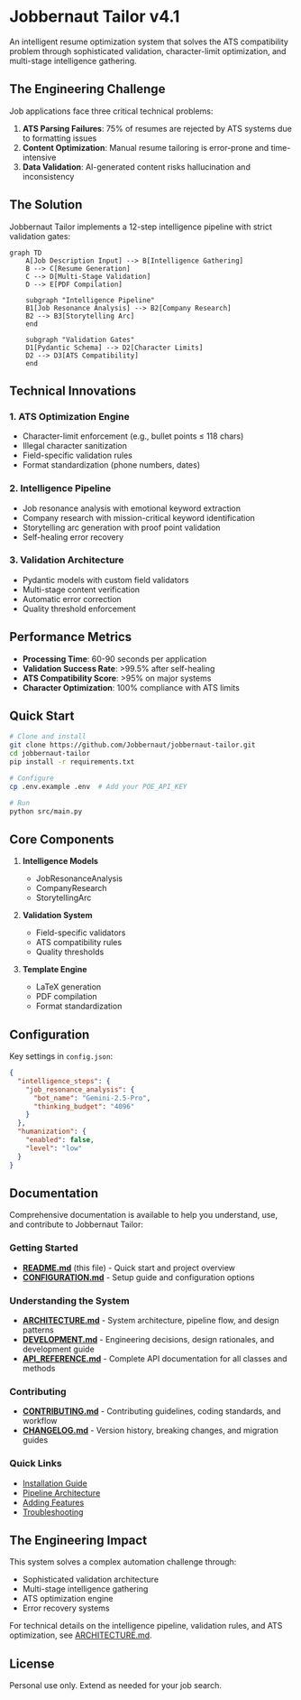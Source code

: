 # Jobbernaut Tailor v4.1

An intelligent resume optimization system that solves the ATS compatibility problem through sophisticated validation, character-limit optimization, and multi-stage intelligence gathering.

## The Engineering Challenge

Job applications face three critical technical problems:
1. **ATS Parsing Failures**: 75% of resumes are rejected by ATS systems due to formatting issues
2. **Content Optimization**: Manual resume tailoring is error-prone and time-intensive
3. **Data Validation**: AI-generated content risks hallucination and inconsistency

## The Solution

Jobbernaut Tailor implements a 12-step intelligence pipeline with strict validation gates:

```mermaid
graph TD
    A[Job Description Input] --> B[Intelligence Gathering]
    B --> C[Resume Generation]
    C --> D[Multi-Stage Validation]
    D --> E[PDF Compilation]
    
    subgraph "Intelligence Pipeline"
    B1[Job Resonance Analysis] --> B2[Company Research]
    B2 --> B3[Storytelling Arc]
    end
    
    subgraph "Validation Gates"
    D1[Pydantic Schema] --> D2[Character Limits]
    D2 --> D3[ATS Compatibility]
    end
```

## Technical Innovations

### 1. ATS Optimization Engine
- Character-limit enforcement (e.g., bullet points ≤ 118 chars)
- Illegal character sanitization
- Field-specific validation rules
- Format standardization (phone numbers, dates)

### 2. Intelligence Pipeline
- Job resonance analysis with emotional keyword extraction
- Company research with mission-critical keyword identification
- Storytelling arc generation with proof point validation
- Self-healing error recovery

### 3. Validation Architecture
- Pydantic models with custom field validators
- Multi-stage content verification
- Automatic error correction
- Quality threshold enforcement

## Performance Metrics

- **Processing Time**: 60-90 seconds per application
- **Validation Success Rate**: >99.5% after self-healing
- **ATS Compatibility Score**: >95% on major systems
- **Character Optimization**: 100% compliance with ATS limits

## Quick Start

```bash
# Clone and install
git clone https://github.com/Jobbernaut/jobbernaut-tailor.git
cd jobbernaut-tailor
pip install -r requirements.txt

# Configure
cp .env.example .env  # Add your POE_API_KEY

# Run
python src/main.py
```

## Core Components

1. **Intelligence Models**
   - JobResonanceAnalysis
   - CompanyResearch
   - StorytellingArc

2. **Validation System**
   - Field-specific validators
   - ATS compatibility rules
   - Quality thresholds

3. **Template Engine**
   - LaTeX generation
   - PDF compilation
   - Format standardization

## Configuration

Key settings in `config.json`:
```json
{
  "intelligence_steps": {
    "job_resonance_analysis": {
      "bot_name": "Gemini-2.5-Pro",
      "thinking_budget": "4096"
    }
  },
  "humanization": {
    "enabled": false,
    "level": "low"
  }
}
```

## Documentation

Comprehensive documentation is available to help you understand, use, and contribute to Jobbernaut Tailor:

### Getting Started
- **[README.md](README.md)** (this file) - Quick start and project overview
- **[CONFIGURATION.md](docs/CONFIGURATION.md)** - Setup guide and configuration options

### Understanding the System
- **[ARCHITECTURE.md](docs/ARCHITECTURE.md)** - System architecture, pipeline flow, and design patterns
- **[DEVELOPMENT.md](docs/DEVELOPMENT.md)** - Engineering decisions, design rationales, and development guide
- **[API_REFERENCE.md](docs/API_REFERENCE.md)** - Complete API documentation for all classes and methods

### Contributing
- **[CONTRIBUTING.md](docs/CONTRIBUTING.md)** - Contributing guidelines, coding standards, and workflow
- **[CHANGELOG.md](docs/CHANGELOG.md)** - Version history, breaking changes, and migration guides

### Quick Links
- [Installation Guide](docs/CONFIGURATION.md#quick-setup)
- [Pipeline Architecture](docs/ARCHITECTURE.md#intelligence-pipeline-overview)
- [Adding Features](docs/DEVELOPMENT.md#common-tasks)
- [Troubleshooting](docs/ARCHITECTURE.md#troubleshooting-common-issues)

## The Engineering Impact

This system solves a complex automation challenge through:
- Sophisticated validation architecture
- Multi-stage intelligence gathering
- ATS optimization engine
- Error recovery systems

For technical details on the intelligence pipeline, validation rules, and ATS optimization, see [ARCHITECTURE.md](docs/ARCHITECTURE.md).

## License

Personal use only. Extend as needed for your job search.

